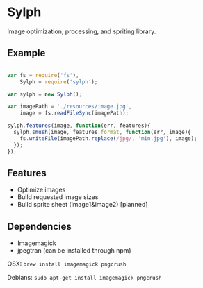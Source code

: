 Sylph
=====

Image optimization, processing, and spriting library.

Example
-------

```javascript

var fs = require('fs'),
    Sylph = require('sylph');

var sylph = new Sylph();

var imagePath = './resources/image.jpg',
    image = fs.readFileSync(imagePath);

sylph.features(image, function(err, features){
  sylph.smush(image, features.format, function(err, image){
    fs.writeFile(imagePath.replace(/jpg/, 'min.jpg'), image);
  });
});

```

Features
--------

* Optimize images
* Build requested image sizes
* Build sprite sheet (image1&image2) [planned]

Dependencies
------------

* Imagemagick
* jpegtran (can be installed through npm)

OSX: `brew install imagemagick pngcrush`

Debians: `sudo apt-get install imagemagick pngcrush`

